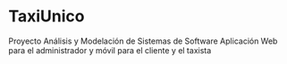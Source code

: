 # TaxiUnico
Proyecto Análisis y Modelación de Sistemas de Software
Aplicación Web para el administrador y móvil para el cliente y el taxista
